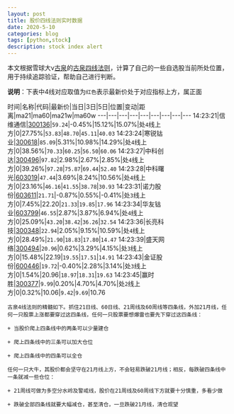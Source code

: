 ```yaml
---
layout: post
title: 股价四线法则实时数据
date: 2020-5-10
categories: blog
tags: [python,stock]
description: stock index alert
---
```



本文根据雪球大v[古泉](https://xueqiu.com/u/7148646888)的[古泉四线法则](https://xueqiu.com/7148646888/130498192)，计算了自己的一些自选股当前所处位置，用于持续追踪验证，帮助自己进行判断。

**说明**：下表中4线对应取值为`红色`表示最新价处于对应指标上方，属正面

时间|名称|代码|最新价|当日|3日|5日|位置|变动|距离|ma21|ma60|ma21w|ma60w
---|---|---|---|---|---|---|---|---
14:23:21|信维通信|[300136](https://xueqiu.com/S/SZ300136)|`59.24`|-0.45%|15.12%|15.07%|处`4`线上方|0|27.75%|`53.83`|`48.70`|`45.11`|`40.03`
14:23:24|寒锐钴业|[300618](https://xueqiu.com/S/SZ300618)|`85.09`|5.31%|10.98%|14.29%|处`4`线上方|0|38.56%|`70.33`|`60.25`|`56.50`|`60.06`
14:23:27|中科创达|[300496](https://xueqiu.com/S/SZ300496)|`97.82`|2.98%|2.67%|2.85%|处`4`线上方|0|39.26%|`97.28`|`75.87`|`69.44`|`52.40`
14:23:28|中科曙光|[603019](https://xueqiu.com/S/SH603019)|`47.44`|3.69%|8.24%|10.56%|处`4`线上方|0|23.16%|`46.16`|`41.55`|`38.78`|`30.93`
14:23:31|诺力股份|[603611](https://xueqiu.com/S/SH603611)|`21.71`|-0.87%|0.55%|-0.41%|处`3`线上方|0|7.45%|22.20|`21.33`|`19.85`|`17.96`
14:23:34|华友钴业|[603799](https://xueqiu.com/S/SH603799)|`46.55`|2.87%|3.87%|6.94%|处`4`线上方|0|25.09%|`43.20`|`38.42`|`36.26`|`32.54`
14:23:36|长亮科技|[300348](https://xueqiu.com/S/SZ300348)|`22.94`|2.05%|9.15%|10.59%|处`4`线上方|0|28.49%|`21.90`|`18.83`|`17.80`|`14.47`
14:23:39|盛天网络|[300494](https://xueqiu.com/S/SZ300494)|`20.96`|0.62%|3.29%|4.15%|处`3`线上方|0|15.48%|22.19|`19.55`|`17.51`|`14.91`
14:23:43|金证股份|[600446](https://xueqiu.com/S/SH600446)|`19.72`|-0.40%|2.28%|3.14%|处`3`线上方|0|1.54%|20.96|`18.97`|`18.31`|`19.63`
14:23:45|赢时胜|[300377](https://xueqiu.com/S/SZ300377)|`9.99`|0.20%|4.70%|4.70%|处`2`线上方|0|0.32%|10.06|`9.42`|`9.69`|10.76

```
古泉4线法则的精髓如下。抓住21日线、60日线、21周线及60周线等四条线，外加21月线，任何一只股票上涨都要穿过这四条线，任何一只股票要想爆雷也要先下穿过这四条线：

+ 当股价爬上四条线中的两条可以少量建仓

+ 爬上四条线中的三条可以加大仓位

+ 爬上四条线中的四条可以全仓

任何一只大牛，其股价都会坚守在21月线上方，不会轻易跌破21月线；相反，每跌破四条线中一条就减一些仓位：

+ 21周线可做为多空分水岭及警戒线，股价在21周线及60周线下方就要十分慎重，多看少做

+ 跌破全部四条线就要大幅减仓，甚至清仓，一旦跌破21月线，清仓观望
```